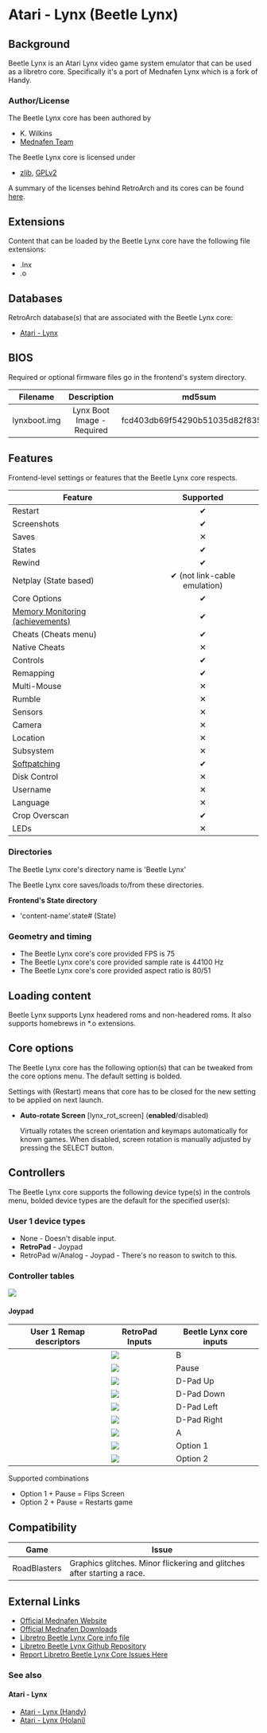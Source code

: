 # Atari - Lynx (Beetle Lynx)

## Background

Beetle Lynx is an Atari Lynx video game system emulator that can be used as a libretro core. Specifically it's a port of Mednafen Lynx which is a fork of Handy.

### Author/License

The Beetle Lynx core has been authored by

- K. Wilkins
- [Mednafen Team](https://mednafen.github.io/)

The Beetle Lynx core is licensed under

- [zlib](https://github.com/libretro/beetle-lynx-libretro/blob/master/mednafen/lynx/license.txt), [GPLv2](https://github.com/libretro/beetle-lynx-libretro/blob/master/COPYING)

A summary of the licenses behind RetroArch and its cores can be found [here](../development/licenses.md).

## Extensions

Content that can be loaded by the Beetle Lynx core have the following file extensions:

- .lnx
- .o

## Databases

RetroArch database(s) that are associated with the Beetle Lynx core:

- [Atari - Lynx](https://github.com/libretro/libretro-database/blob/master/rdb/Atari%20-%20Lynx.rdb)

## BIOS

Required or optional firmware files go in the frontend's system directory.

|   Filename    |    Description             |              md5sum              |
|:-------------:|:--------------------------:|:--------------------------------:|
| lynxboot.img  | Lynx Boot Image - Required | fcd403db69f54290b51035d82f835e7b |

## Features

Frontend-level settings or features that the Beetle Lynx core respects.

| Feature           | Supported |
|-------------------|:---------:|
| Restart           | ✔         |
| Screenshots       | ✔         |
| Saves             | ✕         |
| States            | ✔         |
| Rewind            | ✔         |
| Netplay (State based) | ✔ (not link-cable emulation)         |
| Core Options      | ✔         |
| [Memory Monitoring (achievements)](../guides/memorymonitoring.md) | ✔         |
| Cheats (Cheats menu) | ✔         |
| Native Cheats     | ✕         |
| Controls          | ✔         |
| Remapping         | ✔         |
| Multi-Mouse       | ✕         |
| Rumble            | ✕         |
| Sensors           | ✕         |
| Camera            | ✕         |
| Location          | ✕         |
| Subsystem         | ✕         |
| [Softpatching](../guides/softpatching.md) | ✔         |
| Disk Control      | ✕         |
| Username          | ✕         |
| Language          | ✕         |
| Crop Overscan     | ✔         |
| LEDs              | ✕         |

### Directories

The Beetle Lynx core's directory name is 'Beetle Lynx'

The Beetle Lynx core saves/loads to/from these directories.

**Frontend's State directory**

- 'content-name'.state# (State)

### Geometry and timing

- The Beetle Lynx core's core provided FPS is 75
- The Beetle Lynx core's core provided sample rate is 44100 Hz
- The Beetle Lynx core's core provided aspect ratio is 80/51

## Loading content

Beetle Lynx supports Lynx headered roms and non-headered roms. It also supports homebrews in *.o extensions.

## Core options

The Beetle Lynx core has the following option(s) that can be tweaked from the core options menu. The default setting is bolded.

Settings with (Restart) means that core has to be closed for the new setting to be applied on next launch.

- **Auto-rotate Screen** [lynx_rot_screen] (**enabled**/disabled)

	Virtually rotates the screen orientation and keymaps automatically for known games.
	When disabled, screen rotation is manually adjusted by pressing the SELECT button.

## Controllers

The Beetle Lynx core supports the following device type(s) in the controls menu, bolded device types are the default for the specified user(s):

### User 1 device types

- None - Doesn't disable input.
- **RetroPad** - Joypad
- RetroPad w/Analog - Joypad - There's no reason to switch to this.

### Controller tables

![](../image/controller/lynx.png)

#### Joypad

| User 1 Remap descriptors | RetroPad Inputs                                | Beetle Lynx core inputs |
|--------------------------|------------------------------------------------|--------------------------|
|                          | ![](../image/retropad/retro_b.png)             | B                        |
|                          | ![](../image/retropad/retro_start.png)         | Pause                    |
|                          | ![](../image/retropad/retro_dpad_up.png)       | D-Pad Up                 |
|                          | ![](../image/retropad/retro_dpad_down.png)     | D-Pad Down               |
|                          | ![](../image/retropad/retro_dpad_left.png)     | D-Pad Left               |
|                          | ![](../image/retropad/retro_dpad_right.png)    | D-Pad Right              |
|                          | ![](../image/retropad/retro_a.png)             | A                        |
|                          | ![](../image/retropad/retro_l1.png)            | Option 1                 |
|                          | ![](../image/retropad/retro_r1.png)            | Option 2                 |

Supported combinations

* Option 1 + Pause = Flips Screen
* Option 2 + Pause = Restarts game

## Compatibility

| Game             | Issue                                                                   |
|------------------|-------------------------------------------------------------------------|
|  RoadBlasters  | Graphics glitches. Minor flickering and glitches after starting a race.   |

## External Links

- [Official Mednafen Website](https://mednafen.github.io/)
- [Official Mednafen Downloads](https://mednafen.github.io/releases/)
- [Libretro Beetle Lynx Core info file](https://github.com/libretro/libretro-super/blob/master/dist/info/mednafen_lynx_libretro.info)
- [Libretro Beetle Lynx Github Repository](https://github.com/libretro/beetle-lynx-libretro)
- [Report Libretro Beetle Lynx Core Issues Here](https://github.com/libretro/beetle-lynx-libretro/issues)

### See also

#### Atari - Lynx

- [Atari - Lynx (Handy)](handy.md)
- [Atari - Lynx (Holani)](holani.md)
